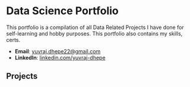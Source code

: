 # Data Science Portfolio 
This portfolio is a compilation of all Data Related Projects I have done for self-learning and hobby purposes. This portfolio also contains my skills, certs.
- **Email**: [yuvraj.dhepe22@gmail.com](mailto:yuvraj.dhepe22@gmail.com)
- **LinkedIn**: [linkedin.com/yuvraj-dhepe](https://www.linkedin.com/in/yuvraj-shivaji-dhepe/)


## Projects
